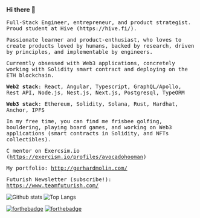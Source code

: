 ### Hi there 👋
<samp>
<p>
Full-Stack Engineer, entrepreneur, and product strategist. Proud student at Hive (https://hive.fi/).

Passionate learner and product-enthusiast, who loves to create products loved by humans, backed by research, driven by principles, and implementable by engineers.

Currently obsessed with Web3 applications, concretely working with Solidity smart contract and deploying on the ETH blockchain.

**Web2 stack**: React, Angular, Typescript, GraphQL/Apollo, Rest API, Node.js, Nest.js, Next.js, Postgresql, TypeORM

**Web3 stack**: Ethereum, Solidity, Solana, Rust, Hardhat, Anchor, IPFS

In my free time, you can find me frisbee golfing, bouldering, playing board games, and working on Web3 applications (smart contracts in Solidity, and NFTs collectibles).

C mentor on Exercsim.io (https://exercism.io/profiles/avocadohooman)

My portfolio: http://gerhardmolin.com/

Futurish Newsletter (subscribe!): https://www.teamfuturish.com/

</p>
</samp>

![Github stats](https://github-readme-stats.vercel.app/api?username=avocadohooman&show_icons=true&theme=radical&hide=stars&include_all_commits=true)
![Top Langs](https://github-readme-stats.vercel.app/api/top-langs/?username=avocadohooman&layout=compact&langs_count=10)

[![forthebadge](https://img.shields.io/badge/instagram-follow%20me-%23E4405F.svg?&style=flat&logo=instagram)](https://www.instagram.com/avocadohooman/)
[![forthebadge](https://img.shields.io/badge/linkedin-follow%20me-%230077B5.svg?&style=flat&logo=linkedin)](https://www.linkedin.com/in/avocadohooman/)
